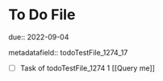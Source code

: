# To Do File

due:: 2022-09-04

metadatafield:: todoTestFile_1274_17

- [ ] Task of todoTestFile_1274 1 [[Query me]]

